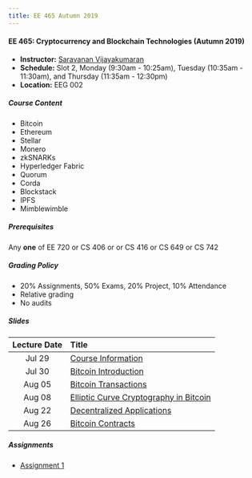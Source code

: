 ```yaml
---
title: EE 465 Autumn 2019
---
```


#### EE 465: Cryptocurrency and Blockchain Technologies (Autumn 2019)
  - **Instructor:** [Saravanan Vijayakumaran](http://www.ee.iitb.ac.in/~sarva)
  - **Schedule:** Slot 2, Monday (9:30am - 10:25am), Tuesday (10:35am - 11:30am), and Thursday (11:35am - 12:30pm) 
  - **Location:** EEG 002

##### Course Content
  - Bitcoin
  - Ethereum
  - Stellar
  - Monero
  - zkSNARKs
  - Hyperledger Fabric
  - Quorum
  - Corda
  - Blockstack
  - IPFS
  - Mimblewimble

##### Prerequisites

Any **one** of EE 720 or CS 406 or or CS 416 or CS 649 or CS 742

##### Grading Policy
  - 20% Assignments, 50% Exams, 20% Project, 10% Attendance
  - Relative grading
  - No audits

##### Slides

| Lecture Date    | Title |
|:-------:|:----- |
| Jul 29  | [Course Information](./2019/slides/CourseInfo.pdf) |
| Jul 30  | [Bitcoin Introduction](./2019/slides/BitcoinIntroduction.pdf) |
| Aug 05  | [Bitcoin Transactions](./2019/slides/BitcoinTransactions.pdf) |
| Aug 08  | [Elliptic Curve Cryptography in Bitcoin](./2019/slides/BitcoinECC.pdf) |
| Aug 22  | [Decentralized Applications](./2019/slides/DecentralizedApplications.pdf) |
| Aug 26  | [Bitcoin Contracts](./2019/slides/BitcoinContracts.pdf) |

##### Assignments

  - [Assignment 1](./2019/assignments/assignment1.pdf)
